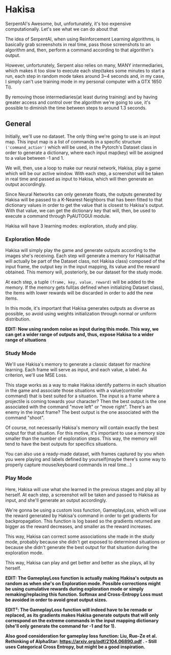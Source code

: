 # Hakisa
SerpentAI's Awesome, but, unfortunately, it's too expensive computationally. Let's see what we can do about that

The idea of SerpentAI, when using Reinforcement Learning algorithms, is basically grab screenshots in real time, pass those screenshots to an algorithm and, then, perform a command according to that algorithm's output.

However, unfortunately, Serpent also relies on many, MANY intermediaries, which makes it too slow to execute each step(takes some minutes to start a run, each step in random mode takes around 3~4 seconds and, in my case, I simply can't use training mode in my personal computer with a GTX 1650 Ti).

By removing those intermediaries(at least during training) and by having greater access and control over the algorithm we're going to use, it's possible to diminish the time between steps to around 1.3 seconds.

## General

Initially, we'll use no dataset. The only thing we're going to use is an input map. This input map is a list of commands in a specific structure `('command_action')` which will be used, in the Pytorch's Dataset class in order to generate a dictionary, where each input map(key) will be assigned to a value between -1 and 1.

We will, then, use a loop to make our neural network, Hakisa, play a game which will be our active window. With each step, a screenshot will be taken in real time and passed as input to Hakisa, which will then generate an output accordingly.

Since Neural Networks can only generate floats, the outputs generated by Hakisa will be passed to a K-Nearest Neighbors that has been fitted to that dictionary values in order to get the value that is closest to Hakisa's output. With that value, we can get the dictionary key that will, then, be used to execute a command through PyAUTOGUI module.

Hakisa will have 3 learning modes: exploration, study and play.

### Exploration Mode

Hakisa will simply play the game and generate outputs according to the images she's receiving. Each step will generate a memory for Hakisa(that will actually be part of the Dataset class, not Hakisa class) composed of the input frame, the output key in the input mapping, its value and the reward obtained. This memory will, posteriorly, be our dataset for the study mode.

At each step, a tuple `(frame, key, value, reward)` will be added to the memory. If the memory gets full(as defined when initializing Dataset class), the items with lower rewards will be discarded in order to add the new items.

In this mode, it's important that Hakisa generates outputs as diverse as possible, so avoid using weights initialization through normal or uniform distribution.

**EDIT: Now using random noise as input during this mode. This way, we can get a wider range of outputs and, thus, expose Hakisa to a wider range of situations**

### Study Mode

We'll use Hakisa's memory to generate a classic dataset for machine learning. Each frame will serve as input, and each value, a label. As criterion, we'll use MSE Loss.

This stage works as a way to make Hakisa identify patterns in each situation in the game and associate those situations with a value(controller command) that is best suited for a situation. The input is a frame where a projectile is coming towards your character? Then the best output is the one associated with the command "move left" or "move right". There's an enemy in the input frame? The best output is the one associated with the command "shoot".

Of course, not necessarily Hakisa's memory will contain exactly the best output for that situation. For this motive, it's important to use a memory size smaller than the number of exploration steps. This way, the memory will tend to have the best outputs for specifics situations.

You can also use a ready-made dataset, with frames captured by you when you were playing and labels defined by yourself(maybe there's some way to properly capture mouse/keyboard commands in real time...)

### Play Mode

Here, Hakisa will use what she learned in the previous stages and play all by herself. At each step, a screenshot will be taken and passed to Hakisa as input, and she'll generate an output accordingly.

We're gonna be using a custom loss function, GameplayLoss, which will use the reward generated by Hakisa's command in order to get gradients for backpropagation. This function is log based so the gradients returned are bigger as the reward decreases, and smaller as the reward increases.

This way, Hakisa can correct some associations she made in the study mode, probably because she didn't get exposed to determined situations or because she didn't generate the best output for that situation during the exploration mode.

This way, Hakisa can play and get better and better as she plays, all by herself.

**EDIT: The GameplayLoss function is actually making Hakisa's outputs as random as when she's on Exploration mode. Possible corrections might be using cumulative rewards during exploration mode or simply remaking/replacing this function. Softmax and Cross-Entropy Loss must be avoided in order to avoid great output sizes.**

**EDIT²: The GameplayLoss function will indeed have to be remade or replaced, as its gradients makes Hakisa generate outputs that will only correspond on the extreme commands in the input mapping dictionary (she'll only generate the command for -1 and for 1).**

**Also good consideration for gameplay loss function: Liu, Ruo-Ze et al. Rethinking of AlphaStar: https://arxiv.org/pdf/2104.06890.pdf . - Still uses Categorical Cross Entropy, but might be a good inspiration.**
